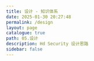 ```yaml
---
title: 设计 - 知识体系
date: 2025-01-30 20:27:48
permalink: /design
layout: page
catalogue: true
path: 05.设计
description: Hd Security 设计思路
sidebar: false
---
```

